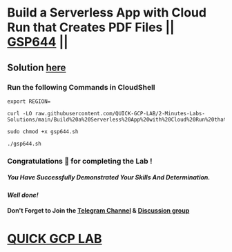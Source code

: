 # Build a Serverless App with Cloud Run that Creates PDF Files || [GSP644](https://www.cloudskillsboost.google/focuses/8390?parent=catalog) ||

## Solution [here](https://youtu.be/x7ERIbp9U9k)

### Run the following Commands in CloudShell

```
export REGION=
```
```
curl -LO raw.githubusercontent.com/QUICK-GCP-LAB/2-Minutes-Labs-Solutions/main/Build%20a%20Serverless%20App%20with%20Cloud%20Run%20that%20Creates%20PDF%20Files/gsp644.sh

sudo chmod +x gsp644.sh

./gsp644.sh
```

### Congratulations 🎉 for completing the Lab !

##### *You Have Successfully Demonstrated Your Skills And Determination.*

#### *Well done!*

#### Don't Forget to Join the [Telegram Channel](https://t.me/quickgcplab) & [Discussion group](https://t.me/quickgcplabchats)

# [QUICK GCP LAB](https://www.youtube.com/@quickgcplab)
